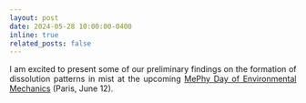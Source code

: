 ```yaml
---
layout: post
date: 2024-05-28 10:00:00-0400
inline: true
related_posts: false
---
```


<div style="text-align: justify">I am excited to present some of our preliminary findings on the formation of dissolution patterns in mist at the upcoming <a href='https://mephysociety.wordpress.com/mephy-day-Environmental-Mechanics/'>MePhy Day of Environmental Mechanics</a> (Paris, June 12).</div>
